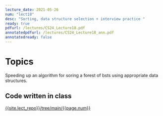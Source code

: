 ```yaml
---
lecture_date: 2021-05-26
num: "lect18"
desc: "Sorting, data structure selection + interview practice "
ready: true
pdfurl: /lectures/CS24_Lecture18.pdf
annotatedpdfurl: /lectures/CS24_Lecture18_ann.pdf
annotatedready: false
---
```

# Topics
Speeding up an algorithm for soring a forest of bsts using appropriate data structures.

## Code written in class
[{{site.lect_repo}}/tree/main/{{page.num}}]({{site.lect_repo}}/tree/main/{{page.num}})



